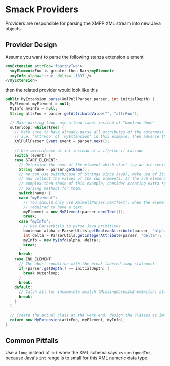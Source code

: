 Smack Providers
===============

Providers are responsible for parsing the XMPP XML stream into new Java objects.

Provider Design
---------------

Assume you want to parse the following stanza extension element

```xml
<myExtension attrFoo='fourthyTwo'>
  <myElement>Foo is greater then Bar</myElement>
  <myInfo alpha='true' delta='-1337'/>
</myExtension>
```

then the related provider would look like this

```java
public MyExtension parse(XmlPullParser parser, int initialDepth) {
  MyElement myElement = null;
  MyInfo myInfo = null;
  String attrFoo = parser.getAttributeValue("", "attrFoo");

  // Main parsing loop, use a loop label instead of "boolean done"
  outerloop: while(true) {
    // Make sure to have already parse all attributes of the outermost element,
    // i.e. 'attrFoo' of 'myExtension' in this example. Then advance the parser
    XmlPullParser.Event event = parser.next();

    // Use switch/case of int instead of a if/else-if cascade
    switch (event) {
    case START_ELEMENT:
      // Determine the name of the element which start tag we are seeing
      String name = parser.getName();
      // We can use switch/case of Strings since Java7, make use of its advantages
      // and collect the values of the sub elements. If the sub elements are more
      // complex then those of this example, consider creating extra *private static*
      // parsing methods for them.
      switch(name) {
      case "myElement":
        // You should only use XmlPullParser.nextText() when the element is
        // required to have a text.
        myElement = new MyElement(parser.nextText());
        break;
      case "myInfo";
        // Use ParserUtils to parse Java primitives
        boolenan alpha = ParserUtils.getBooleanAttribute(parser, "alpha");
        int delta = ParserUtils.getIntegerAttribute(parser, "delta");
        myInfo = new MyInfo(alpha, delta);
        break;
      }
      break;
    case END_ELEMENT:
      // The abort condition with the break labeled loop statement
      if (parser.getDepth() == initialDepth) {
        break outerloop;
      }
      break;
    default:
      // Catch all for incomplete switch (MissingCasesInEnumSwitch) statement.
      break;
    }
  }

  // Create the actual class at the very end, design the classes as immutable as possible
  return new MyExtension(attrFoo, myElement, myInfo);
}
```

Common Pitfalls
---------------

Use a `long` instead of `int` when the XML schema says `xs:unsignedInt`, because Java's `int` range is to small for this XML numeric data type.
